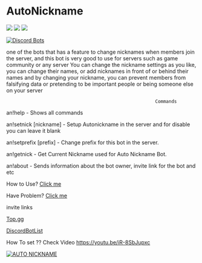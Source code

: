 # AutoNickname

[![](https://img.shields.io/discord/565048515357835264.svg?logo=discord&colorB=7289DA)](https://discord.gg/beHdDgx)
[![](https://discordbots.org/api/widget/status/682016661225865226.svg)](https://discordbots.org/bot/682016661225865226)
[![](https://img.shields.io/badge/discord.js-v12.0.0--dev-blue.svg?logo=npm)](https://github.com/discordjs)

[![Discord Bots](https://discordbots.org/api/widget/682016661225865226.svg)](https://discordbots.org/bot/682016661225865226)



one of the bots that has a feature to change nicknames when members join the server, and this bot is very good to use for servers such as game community or any server
You can change the nickname settings as you like, you can change their names, or add nicknames in front of or behind their names
and by changing your nickname, you can prevent members from falsifying data or pretending to be important people or being someone else on your server


                                                           Commands



an!help - Shows all commands 

an!setnick [nickname] - Setup Autonickname in the server and for disable you can leave it blank 

an!setprefix [prefix] - Change prefix for this bot in the server.

an!getnick - Get Current Nickname used for Auto Nickname Bot.

an!about - Sends information about the bot owner, invite link for the bot and etc





How to Use?
[Click me](https://www.youtube.com/watch?v=iR-8SbJupxc)

Have Problem?
[Click me](https://discord.gg/beHdDgx)


invite links 

[Top.gg](https://top.gg/bot/682016661225865226)

[DiscordBotList](https://discordbotlist.com/bots/auto-nickname)


How To set ?? Check Video
https://youtu.be/iR-8SbJupxc


<a href="https://top.gg/bot/682016661225865226" >
  <img src="https://top.gg/api/widget/682016661225865226.svg" alt="AUTO NICKNAME" />
</a>
